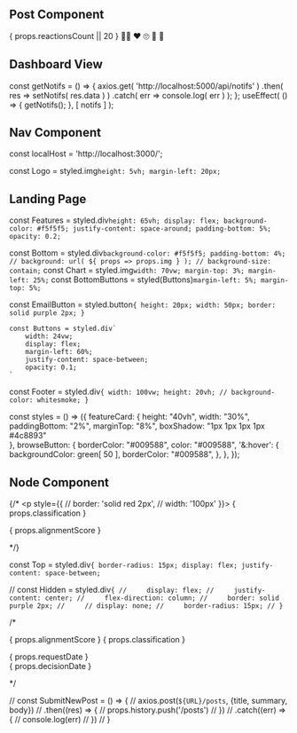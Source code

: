 Post Component
----------------

<Emojis>
    <IconSmallButton> { props.reactionsCount || 20 } </IconSmallButton>
    <IconSmallButton> <i class="far fa-thumbs-up"> </i> </IconSmallButton>
    <IconSmallButton> <i class="far fa-thumbs-down"></i> </IconSmallButton>
    <IconSmallButton> <span role='img' aria-label='fist' > ✊🏽 </span> </IconSmallButton>
    <IconSmallButton> <span role='img' aria-label='fist' > ❤️  </span> </IconSmallButton>
    <IconSmallButton> <span role='img' aria-label='fist' > 🙄 </span> </IconSmallButton>
    <IconSmallButton> <span role='img' aria-label='fist' > 👀 </span> </IconSmallButton>
    <IconSmallButton> <span role='img' aria-label='fist' > 💩 </span> </IconSmallButton>
    <IconSmallButton> <i class="fal fa-plus"></i> </IconSmallButton>
</Emojis> 


Dashboard View 
-----------------
const getNotifs = () => {
    axios.get( 'http://localhost:5000/api/notifs' )
    .then( res => setNotifs( res.data ) )
    .catch( err => console.log( err ) );
};
useEffect( () => {
    getNotifs();
}, [ notifs ] ); 


Nav Component 
--------------------
const localHost = 'http://localhost:3000/';

const Logo = styled.img`
    height: 5vh;
    margin-left: 20px;
`

<Logo src='/images/logovar.jpg'/> 

Landing Page
------------

 const Features = styled.div`
    height: 65vh;
    display: flex;
    background-color: #f5f5f5;
    justify-content: space-around;
    padding-bottom: 5%;
    opacity: 0.2;
`

const Bottom = styled.div`
    background-color: #f5f5f5;
    padding-bottom: 4%;
    // background: url( ${ props => props.img } );
    // background-size: contain;
`
    const Chart = styled.img`
        width: 70vw;
        margin-top: 3%;
        margin-left: 25%;
    `
    const BottomButtons = styled(Buttons)`
        margin-left: 5%;
        margin-top: 5%;
    `

const EmailButton = styled.button`{
    height: 20px;
    width: 50px;
    border: solid purple 2px;
}`

    const Buttons = styled.div`
        width: 24vw;
        display: flex;
        margin-left: 60%;
        justify-content: space-between;
        opacity: 0.1;
    `

const Footer = styled.div`{
    width: 100vw;
    height: 20vh;
    // background-color: whitesmoke;
}`

const styles = () => ({ 
    featureCard: { 
        height: "40vh", 
        width: "30%", 
        paddingBottom: "2%",
        marginTop: "8%", 
        boxShadow: "1px 1px 1px 1px #4c8893"  
    }, 
    browseButton: { 
        borderColor: "#009588", 
        color: "#009588", 
        '&:hover': {
            backgroundColor: green[ 50 ],
            borderColor: "#009588", 
        },
    },
});


Node Component
------------------
{/* <p style={{
    // border: 'solid red 2px',
    // width: '100px'
}}> { props.classification } </p>
<p> { props.alignmentScore } </p> */}

const Top = styled.div`{
    border-radius: 15px;
    display: flex;
    justify-content: space-between;
`

// const Hidden = styled.div`{
//     display: flex;
//     justify-content: center;
//     flex-direction: column;
//     border: solid purple 2px;
//     // display: none;
//     border-radius: 15px;
// }`

/*

<Bottom>
    <p> { props.alignmentScore } { props.classification } </p>
    <p> { props.requestDate } <br/> { props.decisionDate } </p>
</Bottom>

*/


// const SubmitNewPost = () => {
//     axios.post(`${URL}/posts`, {title, summary, body})
//     .then((res) => {
//         props.history.push('/posts')
//     })
//     .catch((err) => {
//         console.log(err)
//     })
// }